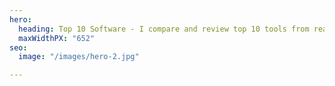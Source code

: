 ```yaml
---
hero:
  heading: Top 10 Software - I compare and review top 10 tools from reach category
  maxWidthPX: "652"
seo:
  image: "/images/hero-2.jpg"

---
```

